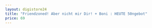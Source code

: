 ```yaml
---
layout: digistore24
title: "Friendzoned! Aber nicht mir Dir! + Boni : HEUTE 50ngebot"
price: 69
---
```

